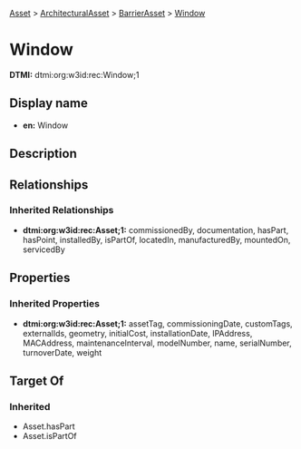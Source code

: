 [Asset](../../Asset.md) > [ArchitecturalAsset](../ArchitecturalAsset.md) > [BarrierAsset](BarrierAsset.md) > [Window](.)
# Window
**DTMI:** dtmi:org:w3id:rec:Window;1
## Display name
- **en:** Window
## Description
## Relationships
### Inherited Relationships
* **dtmi:org:w3id:rec:Asset;1:** commissionedBy, documentation, hasPart, hasPoint, installedBy, isPartOf, locatedIn, manufacturedBy, mountedOn, servicedBy
## Properties
### Inherited Properties
* **dtmi:org:w3id:rec:Asset;1:** assetTag, commissioningDate, customTags, externalIds, geometry, initialCost, installationDate, IPAddress, MACAddress, maintenanceInterval, modelNumber, name, serialNumber, turnoverDate, weight
## Target Of
### Inherited
* Asset.hasPart
* Asset.isPartOf
